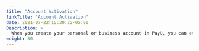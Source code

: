 ```yaml
---
title: "Account Activation"
linkTitle: "Account Activation"
date: 2021-07-22T15:30:25-05:00
Description: >
  When you create your personal or business account in PayU, you can enter the PayU module in test mode, navigate, and get acquainted with the tools PayU offers you to manage your account. To exit test mode and start receiving payments for actual sales through the internet, you must to activate your account.  
weight: 30
---
```


